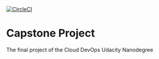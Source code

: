 [![CircleCI](https://dl.circleci.com/status-badge/img/gh/iavinash/Capstone_Project/tree/main.svg?style=svg)](https://dl.circleci.com/status-badge/redirect/gh/iavinash/Capstone_Project/tree/main)
# Capstone Project
The final project of the Cloud DevOps Udacity Nanodegree


